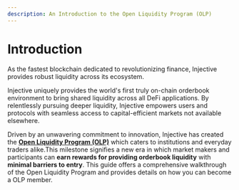 ```yaml
---
description: An Introduction to the Open Liquidity Program (OLP)
---
```


# Introduction

As the fastest blockchain dedicated to revolutionizing finance, Injective provides robust liquidity across its ecosystem.

Injective uniquely provides the world's first truly on-chain orderbook environment to bring shared liquidity across all DeFi applications. By relentlessly pursuing deeper liquidity, Injective empowers users and protocols with seamless access to capital-efficient markets not available elsewhere.

Driven by an unwavering commitment to innovation, Injective has created the [**Open Liquidity Program (OLP)**](https://trading.injective.network/program/liquidity) which caters to institutions and everyday traders alike.This milestone signifies a new era in which market makers and participants can **earn rewards for providing orderbook liquidity** with **minimal barriers to entry**. This guide offers a comprehensive walkthrough of the Open Liquidity Program and provides details on how you can become a OLP member.
